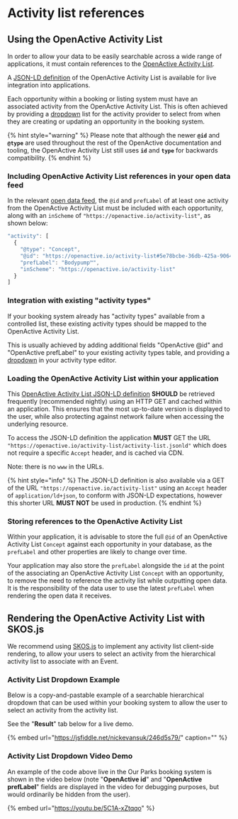 # Activity list references

## Using the OpenActive Activity List

In order to allow your data to be easily searchable across a wide range of applications, it must contain references to the [OpenActive Activity List](https://www.openactive.io/activity-list/).

A [JSON-LD definition](https://openactive.io/activity-list/activity-list.jsonld) of the OpenActive Activity List is available for live integration into applications.

Each opportunity within a booking or listing system must have an associated activity from the OpenActive Activity List. This is often achieved by providing a [dropdown](activity-list-references.md#rendering-the-openactive-activity-list-with-skos-js) list for the activity provider to select from when they are creating or updating an opportunity in the booking system.

{% hint style="warning" %}
Please note that although the newer **`@id`** and **`@type`** are used throughout the rest of the OpenActive documentation and tooling, the OpenActive Activity List still uses **`id`** and **`type`** for backwards compatibility.
{% endhint %}

### Including OpenActive Activity List references in your open data feed

In the relevant [open data feed](data-feeds/types-of-feed.md), the `@id` and `prefLabel` of at least one activity from the OpenActive Activity List must be included with each opportunity, along with an `inScheme` of `"https://openactive.io/activity-list"`, as shown below:

```javascript
"activity": [
  {
    "@type": "Concept",
    "@id": "https://openactive.io/activity-list#5e78bcbe-36db-425a-9064-bf96d09cc351",
    "prefLabel": "Bodypump™",
    "inScheme": "https://openactive.io/activity-list"
  }
]
```

### Integration with existing "activity types"

If your booking system already has "activity types" available from a controlled list, these existing activity types should be mapped to the OpenActive Activity List.

This is usually achieved by adding additional fields "OpenActive @id" and "OpenActive prefLabel" to your existing activity types table, and providing a [dropdown](activity-list-references.md#rendering-the-openactive-activity-list-with-skos-js) in your activity type editor.

### Loading the OpenActive Activity List within your application

This [OpenActive Activity List JSON-LD definition](https://openactive.io/activity-list/activity-list.jsonld) **SHOULD** be retrieved frequently \(recommended nightly\) using an HTTP GET and cached within an application. This ensures that the most up-to-date version is displayed to the user, while also protecting against network failure when accessing the underlying resource.

To access the JSON-LD definition the application **MUST** GET the URL `"https://openactive.io/activity-list/activity-list.jsonld"` which does not require a specific `Accept` header, and is cached via CDN.

Note: there is no `www` in the URLs.

{% hint style="info" %}
The JSON-LD definition is also available via a GET of the URL `"https://openactive.io/activity-list"` using an `Accept` header of `application/ld+json`, to conform with JSON-LD expectations, however this shorter URL **MUST NOT** be used in production.
{% endhint %}

### Storing references to the OpenActive Activity List

Within your application, it is advisable to store the full `@id` of an OpenActive Activity List `Concept` against each opportunity in your database, as the `prefLabel` and other properties are likely to change over time.

Your application may also store the `prefLabel` alongside the `id` at the point of the associating an OpenActive Activity List `Concept` with an opportunity, to remove the need to reference the activity list while outputting open data. It is the responsibility of the data user to use the latest `prefLabel` when rendering the open data it receives.

## Rendering the OpenActive Activity List with SKOS.js

We recommend using [SKOS.js](https://www.npmjs.com/package/@openactive/skos) to implement any activity list client-side rendering, to allow your users to select an activity from the hierarchical activity list to associate with an Event.

### Activity List Dropdown Example

Below is a copy-and-pastable example of a searchable hierarchical dropdown that can be used within your booking system to allow the user to select an activity from the activity list.

See the "**Result**" tab below for a live demo.

{% embed url="https://jsfiddle.net/nickevansuk/246d5s79/" caption="" %}

### Activity List Dropdown Video Demo

An example of the code above live in the Our Parks booking system is shown in the video below \(note "**OpenActive id**" and "**OpenActive prefLabel**" fields are displayed in the video for debugging purposes, but would ordinarily be hidden from the user\).

{% embed url="https://youtu.be/5C1A-xZtqqo" %}



